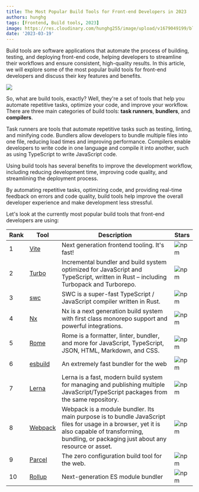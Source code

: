 ```yaml
---
title: The Most Popular Build Tools for Front-end Developers in 2023
authors: hunghg
tags: [Frontend, Build tools, 2023]
image: https://res.cloudinary.com/hunghg255/image/upload/v1679049199/blog/Build-Tools-for-Front-end-Developers_kbidno.png
date: '2023-03-19'
---
```


Build tools are software applications that automate the process of building, testing, and deploying front-end code, helping developers to streamline their workflows and ensure consistent, high-quality results. In this article, we will explore some of the most popular build tools for front-end developers and discuss their key features and benefits.

<!--truncate-->

<img data-zoomable src="https://res.cloudinary.com/hunghg255/image/upload/v1679049199/blog/Build-Tools-for-Front-end-Developers_kbidno.png" />

So, what are build tools, exactly? Well, they're a set of tools that help you automate repetitive tasks, optimize your code, and improve your workflow. There are three main categories of build tools: <b>task runners</b>, <b>bundlers</b>, and <b>compilers</b>.

Task runners are tools that automate repetitive tasks such as testing, linting, and minifying code. Bundlers allow developers to bundle multiple files into one file, reducing load times and improving performance. Compilers enable developers to write code in one language and compile it into another, such as using TypeScript to write JavaScript code.

Using build tools has several benefits to improve the development workflow, including reducing development time, improving code quality, and streamlining the deployment process.

By automating repetitive tasks, optimizing code, and providing real-time feedback on errors and code quality, build tools help improve the overall developer experience and make development less stressful.

Let's look at the currently most popular build tools that front-end developers are using:

| Rank | Tool                                                                                                            | Description                                                                                                                                                                                          | Stars                                                                                 |
| ---- | --------------------------------------------------------------------------------------------------------------- | ---------------------------------------------------------------------------------------------------------------------------------------------------------------------------------------------------- | ------------------------------------------------------------------------------------- |
| 1    | [Vite](https://github.com/vitejs/vite)                                                                          | Next generation frontend tooling. It's fast!                                                                                                                                                         | ![npm](https://img.shields.io/npm/dw/vite?color=white&label=%20&style=flat-square)    |
| 2    | [Turbo](https://github.com/vercel/turbo)                                                                        | Incremental bundler and build system optimized for JavaScript and TypeScript, written in Rust – including Turbopack and Turborepo.                                                                   | ![npm](https://img.shields.io/npm/dw/turbo?color=white&label=%20&style=flat-square)   |
| 3    | [swc](https://github.com/swc-project/swc)                                                                       | SWC is a super-fast TypeScript / JavaScript compiler written in Rust.                                                                                                                                | ![npm](https://img.shields.io/npm/dw/swc?color=white&label=%20&style=flat-square)     |
| 4    | [Nx](https://github.com/nrwl/nx)                                                                                | Nx is a next generation build system with first class monorepo support and powerful integrations.                                                                                                    | ![npm](https://img.shields.io/npm/dw/nx?color=white&label=%20&style=flat-square)      |
| 5    | [Rome](https://github.com/rome/tools)                                                                           | Rome is a formatter, linter, bundler, and more for JavaScript, TypeScript, JSON, HTML, Markdown, and CSS.                                                                                            | ![npm](https://img.shields.io/npm/dw/rome?color=white&label=%20&style=flat-square)    |
| 6    | [esbuild](https://github.com/evanw/esbuild)                                                                     | An extremely fast bundler for the web                                                                                                                                                                | ![npm](https://img.shields.io/npm/dw/esbuild?color=white&label=%20&style=flat-square) |
| 7    | [Lerna](https://github.com/lerna/lerna)                                                                         | Lerna is a fast, modern build system for managing and publishing multiple JavaScript/TypeScript packages from the same repository.                                                                   | ![npm](https://img.shields.io/npm/dw/lerna?color=white&label=%20&style=flat-square)   |
| 8    | [Webpack](https://github.com/webpack/webpack)                                                                   | Webpack is a module bundler. Its main purpose is to bundle JavaScript files for usage in a browser, yet it is also capable of transforming, bundling, or packaging just about any resource or asset. | ![npm](https://img.shields.io/npm/dw/webpack?color=white&label=%20&style=flat-square) |
| 9    | [Parcel](https://stackdiary.com/build-tools-for-web-development/#:~:text=9-,Parcel,-The%20zero%20configuration) | The zero configuration build tool for the web.                                                                                                                                                       | ![npm](https://img.shields.io/npm/dw/parcel?color=white&label=%20&style=flat-square)  |
| 10   | [Rollup](https://github.com/rollup/rollup)                                                                      | Next-generation ES module bundler                                                                                                                                                                    | ![npm](https://img.shields.io/npm/dw/rollup?color=white&label=%20&style=flat-square)  |
